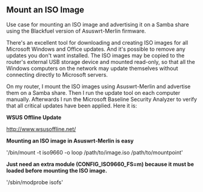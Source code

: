 Mount an ISO Image
------------------
Use case for mounting an ISO image and advertising it on a Samba share using the Blackfuel version of Asuswrt-Merlin firmware.

There's an excellent tool for downloading and creating ISO images for all Microsoft Windows and Office updates. And it's possible to remove any updates you don't want installed. The ISO images may be copied to the router's external USB storage device and mounted read-only, so that all the Windows computers on the network may update themselves without connecting directly to Microsoft servers.

On my router, I mount the ISO images using Asuswrt-Merlin and advertise them on a Samba share. Then I run the update tool on each computer manually. Afterwards I run the Microsoft Baseline Security Analyzer to verify that all critical updates have been applied. Here it is:

**WSUS Offline Update**

http://www.wsusoffline.net/


**Mounting an ISO image in Asuswrt-Merlin is easy**

'/bin/mount -t iso9660 -o loop /path/to/image.iso /path/to/mountpoint'


**Just need an extra module (CONFIG_ISO9660_FS=m) because it must be loaded before mounting the ISO image.**

'/sbin/modprobe isofs'
